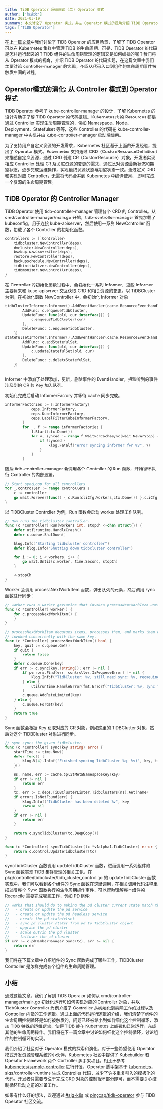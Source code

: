 ```yaml
---
title: TiDB Operator 源码阅读 (二) Operator 模式
author: ['陈逸文']
date: 2021-03-19
summary: 本文讨论了 Operator 模式，并从 Operator 模式的视角介绍 TiDB Operator 的代码的执行逻辑。
tags: ['TiDB Operator']
---
```


在[上一篇文章](https://pingcap.com/blog-cn/tidb-operator-source-code-1/)中我们讨论了 TiDB Operator 的应用场景，了解了 TiDB Operator 可以在 Kubernetes 集群中管理 TiDB 的生命周期。可是，TiDB Operator 的代码是怎样运行起来的？TiDB 组件的生命周期管理的逻辑又是如何编排的呢？我们将从 Operator 模式的视角，介绍 TiDB Operator 的代码实现，在这篇文章中我们主要讨论 controller-manager 的实现，介绍从代码入口到组件的生命周期事件被触发中间的过程。

## Operator模式的演化: 从 Controller 模式到 Operator 模式

TiDB Operator 参考了 kube-controller-manager 的设计，了解 Kubernetes 的设计有助于了解 TiDB Operator 的代码逻辑。Kubernetes 内的 Resources 都是通过 Controller 实现生命周期管理的，例如 Namespace、Node、Deployment、Statefulset 等等，这些 Controller 的代码在 kube-controller-manager 中实现并由 kube-controller-manager 启动后调用。

为了支持用户自定义资源的开发需求，Kubernetes 社区基于上面的开发经验，提出了 Operator 模式。Kubernetes 支持通过 CRD（CustomResourceDefinition）来描述自定义资源，通过 CRD 创建 CR（CustomResource）对象，开发者实现相应 Controller 处理 CR 及关联资源的变更的需求，通过比对资源最新状态和期望状态，逐步完成运维操作，实现最终资源状态与期望状态一致。通过定义 CRD 和实现对应 Controller，无需将代码合并到 Kubernetes 中编译使用， 即可完成一个资源的生命周期管理。

## TiDB Operator 的 Controller Manager

TiDB Operator 使用 tidb-controller-manager 管理各个 CRD 的 Controller。从 cmd/controller-manager/main.go 开始，tidb-controller-manager 首先加载了 kubeconfig，用于连接 kube-apiserver，然后使用一系列 NewController 函数，加载了各个 Controller 的初始化函数。

```go
controllers := []Controller{
    tidbcluster.NewController(deps),
    dmcluster.NewController(deps),
    backup.NewController(deps),
    restore.NewController(deps),
    backupschedule.NewController(deps),
    tidbinitializer.NewController(deps),
    tidbmonitor.NewController(deps),
}
```

在 Controller 的初始化函数过程中，会初始化一系列 Informer，这些 Informer 主要用来和 kube-apiserver 交互获取 CRD 和相关资源的变更。以 TiDBCluster 为例，在初始化函数 NewController 中，会初始化 Informer 对象：
 
```go
tidbClusterInformer.Informer().AddEventHandler(cache.ResourceEventHandlerFuncs{
        AddFunc: c.enqueueTidbCluster,
        UpdateFunc: func(old, cur interface{}) {
            c.enqueueTidbCluster(cur)
        },
        DeleteFunc: c.enqueueTidbCluster,
    })
statefulsetInformer.Informer().AddEventHandler(cache.ResourceEventHandlerFuncs{
        AddFunc: c.addStatefulSet,
        UpdateFunc: func(old, cur interface{}) {
            c.updateStatefulSet(old, cur)
        },
        DeleteFunc: c.deleteStatefulSet,
    })
 
```
 
Informer 中添加了处理添加，更新，删除事件的 EventHandler，把监听到的事件涉及到的 CR 的 Key 加入队列。
 
初始化完成后启动 InformerFactory 并等待 cache 同步完成。
 
```go
informerFactories := []InformerFactory{
            deps.InformerFactory,
            deps.KubeInformerFactory,
            deps.LabelFilterKubeInformerFactory,
        }
        for _, f := range informerFactories {
            f.Start(ctx.Done())
            for v, synced := range f.WaitForCacheSync(wait.NeverStop) {
                if !synced {
                    klog.Fatalf("error syncing informer for %v", v)
                }
            }
        }
```
 
随后 tidb-controller-manager 会调用各个 Controller 的 Run 函数，开始循环执行 Controller 的内部逻辑。
 
```go
// Start syncLoop for all controllers
for _,controller := range controllers {
    c := controller
    go wait.Forever(func() { c.Run(cliCfg.Workers,ctx.Done()) },cliCfg.WaitDuration)
}
```
 
以 TiDBCluster Controller 为例，Run 函数会启动 worker 处理工作队列。
 
```go
// Run runs the tidbcluster controller.
func (c *Controller) Run(workers int, stopCh <-chan struct{}) {
    defer utilruntime.HandleCrash()
    defer c.queue.ShutDown()
 
    klog.Info("Starting tidbcluster controller")
    defer klog.Info("Shutting down tidbcluster controller")
 
    for i := 0; i < workers; i++ {
        go wait.Until(c.worker, time.Second, stopCh)
    }
 
    <-stopCh
}
```
 
Worker 会调用 processNextWorkItem 函数，弹出队列的元素，然后调用 sync 函数进行同步：
 
```go
// worker runs a worker goroutine that invokes processNextWorkItem until the the controller's queue is closed
func (c *Controller) worker() {
    for c.processNextWorkItem() {
    }
}
 
// processNextWorkItem dequeues items, processes them, and marks them done. It enforces that the syncHandler is never
// invoked concurrently with the same key.
func (c *Controller) processNextWorkItem() bool {
    key, quit := c.queue.Get()
    if quit {
        return false
    }
    defer c.queue.Done(key)
    if err := c.sync(key.(string)); err != nil {
        if perrors.Find(err, controller.IsRequeueError) != nil {
            klog.Infof("TidbCluster: %v, still need sync: %v, requeuing", key.(string), err)
        } else {
            utilruntime.HandleError(fmt.Errorf("TidbCluster: %v, sync failed %v, requeuing", key.(string), err))
        }
        c.queue.AddRateLimited(key)
    } else {
        c.queue.Forget(key)
    }
    return true
}
```
 
Sync 函数会根据 Key 获取对应的 CR 对象，例如这里的 TiDBCluster 对象，然后对这个 TiDBCluster 对象进行同步。
 
```go
// sync syncs the given tidbcluster.
func (c *Controller) sync(key string) error {
    startTime := time.Now()
    defer func() {
        klog.V(4).Infof("Finished syncing TidbCluster %q (%v)", key, time.Since(startTime))
    }()
 
    ns, name, err := cache.SplitMetaNamespaceKey(key)
    if err != nil {
        return err
    }
    tc, err := c.deps.TiDBClusterLister.TidbClusters(ns).Get(name)
    if errors.IsNotFound(err) {
        klog.Infof("TidbCluster has been deleted %v", key)
        return nil
    }
    if err != nil {
        return err
    }
 
    return c.syncTidbCluster(tc.DeepCopy())
}
 
func (c *Controller) syncTidbCluster(tc *v1alpha1.TidbCluster) error {
    return c.control.UpdateTidbCluster(tc)
}
```
 
syncTidbCluster 函数调用 updateTidbCluster 函数，进而调用一系列组件的 Sync 函数实现 TiDB 集群管理的相关工作。在 pkg/controller/tidbcluster/tidb_cluster_control.go 的 updateTidbCluster 函数实现中，我们可以看到各个组件的 Sync 函数在这里调用，在相关调用代码注释里描述着每个 Sync 函数执行的生命周期操作事件，可以帮助理解每个组件的 Reconcile 需要完成哪些工作，例如 PD 组件:
 
```go
// works that should do to making the pd cluster current state match the desired state:
//   - create or update the pd service
//   - create or update the pd headless service
//   - create the pd statefulset
//   - sync pd cluster status from pd to TidbCluster object
//   - upgrade the pd cluster
//   - scale out/in the pd cluster
//   - failover the pd cluster
if err := c.pdMemberManager.Sync(tc); err != nil {
    return err
}
```
 
我们将在下篇文章中介绍组件的 Sync 函数完成了哪些工作，TiDBCluster Controller 是怎样完成各个组件的生命周期管理。

## 小结

通过这篇文章，我们了解到 TiDB Operator 如何从 cmd/controller-manager/main.go 初始化运行和如何实现对应的 Controller 对象，并以 TidbCluster Controller 为例介绍了 Controller 从初始化到实际工作的过程以及 Controller 内部的工作逻辑。通过上面的代码运行逻辑的介绍，我们清楚了组件的生命周期控制循环是如何被触发的，问题已经被缩小到如何细化这个控制循环，添加 TiDB 特殊的运维逻辑，使得 TiDB 能在 Kubernetes 上部署和正常运行，完成其他的生命周期操作。我们将在下一篇文章中讨论如何细化这个控制循环，讨论组件的控制循环的实现。

我们介绍了社区对于 Operator 模式的探索和演化。对于一些希望使用 Operator 模式开发资源管理系统的小伙伴，Kubernetes 社区中提供了 Kubebuilder 和 Operator Framework 两个 Controller 脚手架项目。相比于参考 [kubernetes/sample-controller](https://github.com/kubernetes/sample-controller) 进行开发，Operator 脚手架基于 [kubernetes-sigs/controller-runtime](https://github.com/kubernetes-sigs/controller-runtime) 生成 Controller 代码，减少了许多重复引入的模板化的代码。开发者只需要专注于完成 CRD 对象的控制循环部分即可，而不需要关心控制循环启动之前的准备工作。

如果有什么好的想法，欢迎通过 [#sig-k8s](https://slack.tidb.io/invite?team=tidb-community&channel=sig-k8s&ref=pingcap-tidb-operator) 或 [pingcap/tidb-operator](https://github.com/pingcap/tidb-operator) 参与 TiDB Operator 社区交流。
